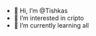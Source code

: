 - 👋 Hi, I’m @Tishkas
- 👀 I’m interested in cripto
- 🌱 I’m currently learning all

<!---
Tishkas/Tishkas is a ✨ special ✨ repository because its `README.md` (this file) appears on your GitHub profile.
You can click the Preview link to take a look at your changes.
--->
